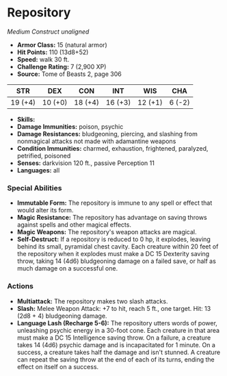 # Repository

*Medium* *Construct* *unaligned*

- **Armor Class:** 15 (natural armor)
- **Hit Points:** 110 (13d8+52)
- **Speed:** walk 30 ft.
- **Challenge Rating:** 7 (2,900 XP)
- **Source:** Tome of Beasts 2, page 306

| STR | DEX | CON | INT | WIS | CHA |
| --- | --- | --- | --- | --- | --- |
| 19 (+4) | 10 (+0) | 18 (+4) | 16 (+3) | 12 (+1) | 6 (-2) |

- **Skills:** 
- **Damage Immunities:** poison, psychic
- **Damage Resistances:** bludgeoning, piercing, and slashing from nonmagical attacks not made with adamantine weapons
- **Condition Immunities:** charmed, exhaustion, frightened, paralyzed, petrified, poisoned
- **Senses:** darkvision 120 ft., passive Perception 11
- **Languages:** all

### Special Abilities

- **Immutable Form:** The repository is immune to any spell or effect that would alter its form.
- **Magic Resistance:** The repository has advantage on saving throws against spells and other magical effects.
- **Magic Weapons:** The repository's weapon attacks are magical.
- **Self-Destruct:** If a repository is reduced to 0 hp, it explodes, leaving behind its small, pyramidal chest cavity. Each creature within 20 feet of the repository when it explodes must make a DC 15 Dexterity saving throw, taking 14 (4d6) bludgeoning damage on a failed save, or half as much damage on a successful one.

### Actions

- **Multiattack:** The repository makes two slash attacks.
- **Slash:** Melee Weapon Attack: +7 to hit, reach 5 ft., one target. Hit: 13 (2d8 + 4) bludgeoning damage.
- **Language Lash (Recharge 5-6):** The repository utters words of power, unleashing psychic energy in a 30-foot cone. Each creature in that area must make a DC 15 Intelligence saving throw. On a failure, a creature takes 14 (4d6) psychic damage and is incapacitated for 1 minute. On a success, a creature takes half the damage and isn't stunned. A creature can repeat the saving throw at the end of each of its turns, ending the effect on itself on a success.


